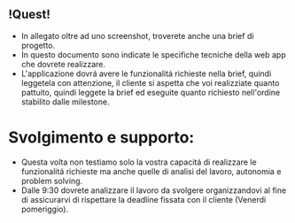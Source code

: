 ## !Quest! ##

- In allegato oltre ad uno screenshot, troverete anche una brief di progetto.
- In questo documento sono indicate le specifiche tecniche della web app che dovrete realizzare.
- L'applicazione dovrá avere le funzionalitá richieste nella brief, quindi leggetela con attenzione, il cliente
si aspetta che voi realizziate quanto pattuito, quindi leggete la brief ed eseguite quanto richiesto nell'ordine stabilito dalle milestone.

# Svolgimento e supporto: #
- Questa volta non testiamo solo la vostra capacitá di realizzare le funzionalitá richieste ma anche quelle di analisi del lavoro, autonomia e problem solving.
- Dalle 9:30 dovrete analizzare il lavoro da svolgere organizzandovi al fine di assicurarvi di rispettare la deadline fissata con il cliente (Venerdi pomeriggio).